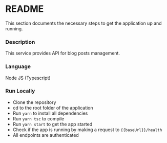 # README #
This section documents the necessary steps to get the application up and running.



### Description

This service provides API for blog posts management.



### Language

Node JS (Typescript)



### Run Locally

* Clone the repository
* cd to the root folder of the application
* Run ```yarn``` to  install all dependencies
* Run ```yarn tsc``` to compile
* Run ```yarn start``` to get the app started
* Check if the app is running by making a request to ```{{baseUrl}}/health```
* All endpoints are authenticated
